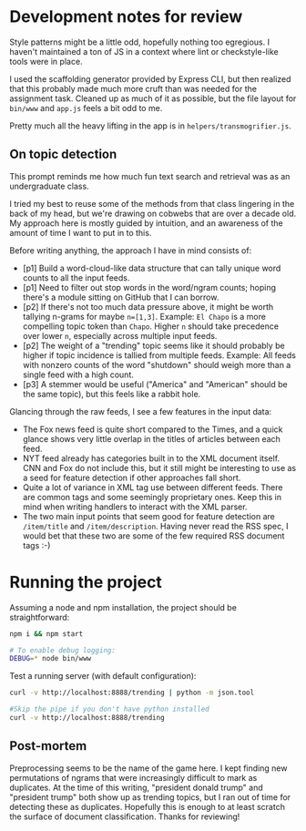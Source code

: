 # Development notes for review

Style patterns might be a little odd, hopefully nothing too egregious. I haven't
maintained a ton of JS in a context where lint or checkstyle-like tools were in
place.

I used the scaffolding generator provided by Express CLI, but then realized
that this probably made much more cruft than was needed for the assignment
task. Cleaned up as much of it as possible, but the file layout for `bin/www`
and `app.js` feels a bit odd to me.

Pretty much all the heavy lifting in the app is in `helpers/transmogrifier.js`.

## On topic detection

This prompt reminds me how much fun text search and retrieval was as an
undergraduate class.

I tried my best to reuse some of the methods from that class lingering in the
back of my head, but we're drawing on cobwebs that are over a decade old.
My approach here is mostly guided by intuition, and an awareness of the
amount of time I want to put in to this.

Before writing anything, the approach I have in mind consists of:

* [p1] Build a word-cloud-like data structure that can tally unique word counts
  to all the input feeds.
* [p1] Need to filter out stop words in the word/ngram counts; hoping there's a
  module sitting on GitHub that I can borrow.
* [p2] If there's not too much data pressure above, it might be worth tallying
  n-grams for maybe `n=[1,3]`. Example: `El Chapo` is a more compelling topic
  token than `Chapo`. Higher `n` should take precedence over lower `n`,
  especially across multiple input feeds.
* [p2] The weight of a "trending" topic seems like it should probably be higher
  if topic incidence is tallied from multiple feeds. Example: All feeds with
  nonzero counts of the word "shutdown" should weigh more than a single feed
  with a high count.
* [p3] A stemmer would be useful ("America" and "American" should be the same
  topic), but this feels like a rabbit hole.


Glancing through the raw feeds, I see a few features in the input data:

* The Fox news feed is quite short compared to the Times, and a quick glance
  shows very little overlap in the titles of articles between each feed.
* NYT feed already has categories built in to the XML document itself. CNN and
  Fox do not include this, but it still might be interesting to use as a seed
  for feature detection if other approaches fall short.
* Quite a lot of variance in XML tag use between different feeds.
  There are common tags and some seemingly proprietary ones. Keep this in mind
  when writing handlers to interact with the XML parser.
* The two main input points that seem good for feature detection are
  `/item/title` and `/item/description`. Having never read the RSS spec,
  I would bet that these two are some of the few required RSS document tags :-)



# Running the project

Assuming a node and npm installation, the project should be straightforward:

```sh
npm i && npm start

# To enable debug logging:
DEBUG=* node bin/www

```

Test a running server (with default configuration):
```sh
curl -v http://localhost:8888/trending | python -m json.tool

#Skip the pipe if you don't have python installed
curl -v http://localhost:8888/trending

```

## Post-mortem

Preprocessing seems to be the name of the game here. I kept finding new
permutations of ngrams that were increasingly difficult to mark as duplicates.
At the time of this writing, "president donald trump" and "president trump"
both show up as trending topics, but I ran out of time for detecting these as
duplicates. Hopefully this is enough to at least scratch the surface of
document classification. Thanks for reviewing!


